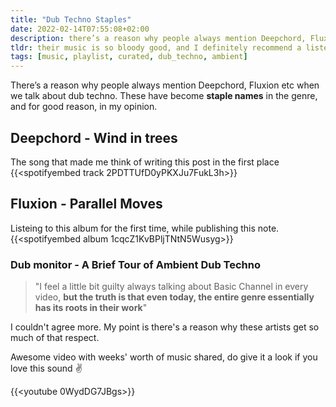 ```yaml
---
title: "Dub Techno Staples"
date: 2022-02-14T07:55:08+02:00
description: there’s a reason why people always mention Deepchord, Fluxion etc when we talk about dub techno
tldr: their music is so bloody good, and I definitely recommend a listen as you come across it.
tags: [music, playlist, curated, dub_techno, ambient]
---
```


There’s a reason why people always mention Deepchord, Fluxion etc when we talk about dub techno. These have become **staple names** in the genre, and for good reason, in my opinion.

## Deepchord - Wind in trees
The song that made me think of writing this post in the first place
{{<spotifyembed track 2PDTTUfD0yPKXJu7FukL3h>}}

## Fluxion - Parallel Moves
Listeing to this album for the first time, while publishing this note.
{{<spotifyembed album 1cqcZ1KvBPljTNtN5Wusyg>}} 

### Dub monitor - A Brief Tour of Ambient Dub Techno
> "I feel a little bit guilty always talking about Basic Channel in every video, **but the truth is that even today, the entire genre essentially has its roots in their work**"

I couldn't agree more. My point is there's a reason why these artists get so much of that respect.

Awesome video with weeks' worth of music shared, do give it a look if you love this sound ✌

{{<youtube 0WydDG7JBgs>}}
